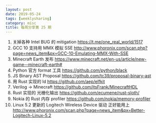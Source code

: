 ```yaml
---
layout: post
date: 2019-05-24
tags: [weeklysharing]
category: misc
title: 每周分享第 25 期
---
```


1. 关掉各种 Intel BUG 的 mitigation https://t.me/one_real_world/1517
2. GCC 10 支持用 MMX 模拟 SSE http://www.phoronix.com/scan.php?page=news_item&px=GCC-10-Emulating-MMX-With-SSE
3. Minecraft Earth 发布 https://www.minecraft.net/en-us/article/new-game--minecraft-earth#
4. Python 官方 format 工具 https://github.com/python/black
5. JS Binary AST Proposal https://github.com/tc39/proposal-binary-ast
6. 用 Rust 实现的 ld https://github.com/aep/elfkit
7. Verilog -> Minecraft https://github.com/itsFrank/MinecraftHDL
8. Rust 实现的 光栅化输出 https://github.com/ecumene/rust-sloth/
9. Nokia 的 Rust 内存 profiler https://github.com/nokia/memory-profiler
10. Linux 5.2 更新的 Logitech Wireless Device 驱动 正好能用上 http://www.phoronix.com/scan.php?page=news_item&px=Better-Logitech-Linux-5.2

